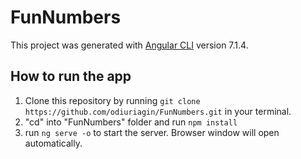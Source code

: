 # FunNumbers

This project was generated with [Angular CLI](https://github.com/angular/angular-cli) version 7.1.4.

## How to run the app

1. Clone this repository by running `git clone https://github.com/odiuriagin/FunNumbers.git` in your terminal.
2. "cd" into "FunNumbers" folder and run `npm install`
3. run `ng serve -o` to start the server. Browser window will open automatically.

